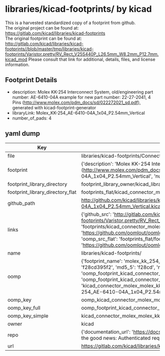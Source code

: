 # libraries/kicad-footprints/ by kicad  
This is a harvested standardized copy of a footprint from github.  
The original project can be found at:  
https://gitlab.com/kicad/libraries/kicad-footprints  
The original footprint can be found at:
http://gitlab.com/kicad/libraries/kicad-footprints//blob/master/tmp/libraries/kicad-footprints/Varistor.pretty/RV_Rect_V25S440P_L26.5mm_W8.2mm_P12.7mm.kicad_mod
Please consult that link for additional, details, files, and license information.  
## Footprint Details
* description: Molex KK-254 Interconnect System, old/engineering part number: AE-6410-04A example for new part number: 22-27-2041, 4 Pins (http://www.molex.com/pdm_docs/sd/022272021_sd.pdf), generated with kicad-footprint-generator  
* libraryLink: Molex_KK-254_AE-6410-04A_1x04_P2.54mm_Vertical  
* number_of_pads: 4  
## yaml dump  
| Key | Value |  
| --- | --- |  
| file | libraries/kicad-footprints/Connector_Molex.pretty/Molex_KK-254_AE-6410-04A_1x04_P2.54mm_Vertical.kicad_mod |  
| footprint | {'description': 'Molex KK-254 Interconnect System, old/engineering part number: AE-6410-04A example for new part number: 22-27-2041, 4 Pins (http://www.molex.com/pdm_docs/sd/022272021_sd.pdf), generated with kicad-footprint-generator', 'libraryLink': 'Molex_KK-254_AE-6410-04A_1x04_P2.54mm_Vertical', 'number_of_pads': 4} |  
| footprint_library_directory | footprint_library_owner/kicad_libraries/kicad-footprints/ |  
| footprint_library_directory_flat | footprints_flat/kicad_connector_molex_molex_kk_254_ae_6410_04a_1x04_p2_54mm_vertical/working |  
| github_path | http://github.com/kicad/libraries/kicad-footprints//blob/master/tmp/libraries/kicad-footprints/Connector_Molex.pretty/Molex_KK-254_AE-6410-04A_1x04_P2.54mm_Vertical.kicad_mod |  
| links | {'github_src': 'http://gitlab.com/kicad/libraries/kicad-footprints//blob/master/tmp/libraries/kicad-footprints/Varistor.pretty/RV_Rect_V25S440P_L26.5mm_W8.2mm_P12.7mm.kicad_mod', 'github_src_repo': 'https://gitlab.com/kicad/libraries/kicad-footprints', 'oomp_bot': 'footprints/kicad_connector_molex_molex_kk_254_ae_6410_04a_1x04_p2_54mm_vertical/working', 'oomp_bot_github': 'https://github.com/oomlout/oomlout_oomp_footprint_bot/tree/main/footprints/kicad_connector_molex_molex_kk_254_ae_6410_04a_1x04_p2_54mm_vertical/working', 'oomp_src_flat': 'footprints_flat/footprints_flat/kicad_connector_molex_molex_kk_254_ae_6410_04a_1x04_p2_54mm_vertical/working', 'oomp_src_flat_github': 'https://github.com/oomlout/oomlout_oomp_footprint_src/tree/main/footprints_flat/kicad_connector_molex_molex_kk_254_ae_6410_04a_1x04_p2_54mm_vertical/working'} |  
| name | libraries/kicad-footprints/ |  
| oomp | {'footprint_name': 'molex_kk_254_ae_6410_04a_1x04_p2_54mm_vertical', 'library_name': 'connector_molex', 'md5': 'f28cd395f2faa1cec8829d0e0f1699b2', 'md5_10': 'f28cd395f2', 'md5_5': 'f28cd', 'md5_6': 'f28cd3', 'oomp_key': 'oomp_kicad_connector_molex_molex_kk_254_ae_6410_04a_1x04_p2_54mm_vertical', 'oomp_key_extra': 'oomp_footprint_kicad_connector_molex_molex_kk_254_ae_6410_04a_1x04_p2_54mm_vertical', 'oomp_key_full': 'oomp_footprint_kicad_connector_molex_molex_kk_254_ae_6410_04a_1x04_p2_54mm_vertical_f28cd3', 'oomp_key_simple': 'kicad_connector_molex_molex_kk_254_ae_6410_04a_1x04_p2_54mm_vertical', 'original_filename': 'libraries/kicad-footprints/Connector_Molex.pretty/Molex_KK-254_AE-6410-04A_1x04_P2.54mm_Vertical.kicad_mod', 'owner_name': 'kicad'} |  
| oomp_key | oomp_kicad_connector_molex_molex_kk_254_ae_6410_04a_1x04_p2_54mm_vertical |  
| oomp_key_full | oomp_footprint_kicad_connector_molex_molex_kk_254_ae_6410_04a_1x04_p2_54mm_vertical |  
| oomp_key_simple | kicad_connector_molex_molex_kk_254_ae_6410_04a_1x04_p2_54mm_vertical |  
| owner | kicad |  
| repo | {'documentation_url': 'https://docs.github.com/rest/overview/resources-in-the-rest-api#rate-limiting', 'message': "API rate limit exceeded for 84.66.173.59. (But here's the good news: Authenticated requests get a higher rate limit. Check out the documentation for more details.)"} |  
| url | https://gitlab.com/kicad/libraries/kicad-footprints |  

